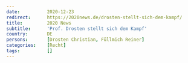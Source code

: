 ```yaml
---
date:          2020-12-23
redirect:      https://2020news.de/drosten-stellt-sich-dem-kampf/
title:         2020 News
subtitle:      'Prof. Drosten stellt sich dem Kampf'
country:       DE
persons:       [Drosten Christian, Füllmich Reiner]
categories:    [Recht]
tags:          []
---
```

